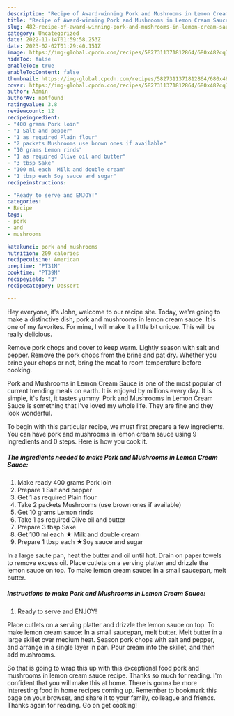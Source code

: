 ```yaml
---
description: "Recipe of Award-winning Pork and Mushrooms in Lemon Cream Sauce"
title: "Recipe of Award-winning Pork and Mushrooms in Lemon Cream Sauce"
slug: 482-recipe-of-award-winning-pork-and-mushrooms-in-lemon-cream-sauce
category: Uncategorized
date: 2022-11-14T01:59:58.253Z
date: 2023-02-02T01:29:40.151Z
image: https://img-global.cpcdn.com/recipes/5827311371812864/680x482cq70/pork-and-mushrooms-in-lemon-cream-sauce-recipe-main-photo.jpg
hideToc: false
enableToc: true
enableTocContent: false
thumbnail: https://img-global.cpcdn.com/recipes/5827311371812864/680x482cq70/pork-and-mushrooms-in-lemon-cream-sauce-recipe-main-photo.jpg
cover: https://img-global.cpcdn.com/recipes/5827311371812864/680x482cq70/pork-and-mushrooms-in-lemon-cream-sauce-recipe-main-photo.jpg
author: Admin
authorAv: notfound
ratingvalue: 3.8
reviewcount: 12
recipeingredient:
- "400 grams Pork loin"
- "1 Salt and pepper"
- "1 as required Plain flour"
- "2 packets Mushrooms use brown ones if available"
- "10 grams Lemon rinds"
- "1 as required Olive oil and butter"
- "3 tbsp Sake"
- "100 ml each  Milk and double cream"
- "1 tbsp each Soy sauce and sugar"
recipeinstructions:

- "Ready to serve and ENJOY!"
categories:
- Recipe
tags:
- pork
- and
- mushrooms

katakunci: pork and mushrooms 
nutrition: 209 calories
recipecuisine: American
preptime: "PT31M"
cooktime: "PT39M"
recipeyield: "3"
recipecategory: Dessert

---
```



Hey everyone, it's John, welcome to our recipe site. Today, we're going to make a distinctive dish, pork and mushrooms in lemon cream sauce. It is one of my favorites. For mine, I will make it a little bit unique. This will be really delicious.

Remove pork chops and cover to keep warm. Lightly season with salt and pepper. Remove the pork chops from the brine and pat dry. Whether you brine your chops or not, bring the meat to room temperature before cooking.

Pork and Mushrooms in Lemon Cream Sauce is one of the most popular of current trending meals on earth. It is enjoyed by millions every day. It is simple, it's fast, it tastes yummy. Pork and Mushrooms in Lemon Cream Sauce is something that I've loved my whole life. They are fine and they look wonderful.


To begin with this particular recipe, we must first prepare a few ingredients. You can have pork and mushrooms in lemon cream sauce using 9 ingredients and 0 steps. Here is how you cook it.

<!--inarticleads1-->

##### The ingredients needed to make Pork and Mushrooms in Lemon Cream Sauce:

1. Make ready 400 grams Pork loin
1. Prepare 1 Salt and pepper
1. Get 1 as required Plain flour
1. Take 2 packets Mushrooms (use brown ones if available)
1. Get 10 grams Lemon rinds
1. Take 1 as required Olive oil and butter
1. Prepare 3 tbsp Sake
1. Get 100 ml each ★ Milk and double cream
1. Prepare 1 tbsp each ★Soy sauce and sugar


In a large saute pan, heat the butter and oil until hot. Drain on paper towels to remove excess oil. Place cutlets on a serving platter and drizzle the lemon sauce on top. To make lemon cream sauce: In a small saucepan, melt butter. 

<!--inarticleads2-->

##### Instructions to make Pork and Mushrooms in Lemon Cream Sauce:


1. Ready to serve and ENJOY!

Place cutlets on a serving platter and drizzle the lemon sauce on top. To make lemon cream sauce: In a small saucepan, melt butter. Melt butter in a large skillet over medium heat. Season pork chops with salt and pepper, and arrange in a single layer in pan. Pour cream into the skillet, and then add mushrooms. 

So that is going to wrap this up with this exceptional food pork and mushrooms in lemon cream sauce recipe. Thanks so much for reading. I'm confident that you will make this at home. There is gonna be more interesting food in home recipes coming up. Remember to bookmark this page on your browser, and share it to your family, colleague and friends. Thanks again for reading. Go on get cooking!
